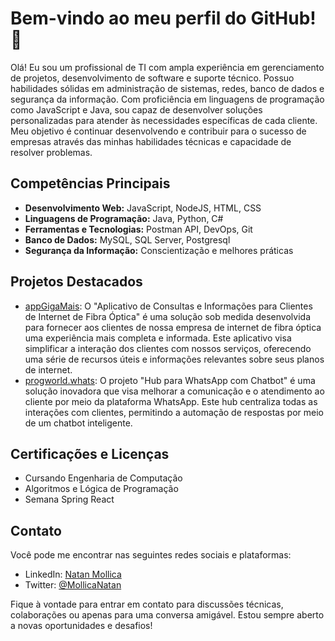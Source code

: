 # Bem-vindo ao meu perfil do GitHub! 👋

Olá! Eu sou um profissional de TI com ampla experiência em gerenciamento de projetos, desenvolvimento de software e suporte técnico. Possuo habilidades sólidas em administração de sistemas, redes, banco de dados e segurança da informação. Com proficiência em linguagens de programação como JavaScript e Java, sou capaz de desenvolver soluções personalizadas para atender às necessidades específicas de cada cliente. Meu objetivo é continuar desenvolvendo e contribuir para o sucesso de empresas através das minhas habilidades técnicas e capacidade de resolver problemas.

## Competências Principais

- **Desenvolvimento Web:** JavaScript, NodeJS, HTML, CSS
- **Linguagens de Programação:** Java, Python, C#
- **Ferramentas e Tecnologias:** Postman API, DevOps, Git
- **Banco de Dados:** MySQL, SQL Server, Postgresql
- **Segurança da Informação:** Conscientização e melhores práticas

## Projetos Destacados

- [appGigaMais](https://github.com/mollica27/GigaMais): O "Aplicativo de Consultas e Informações para Clientes de Internet de Fibra Óptica" é uma solução sob medida desenvolvida para fornecer aos clientes de nossa empresa de internet de fibra óptica uma experiência mais completa e informada. Este aplicativo visa simplificar a interação dos clientes com nossos serviços, oferecendo uma série de recursos úteis e informações relevantes sobre seus planos de internet.
- [progworld.whats](https://github.com/mollica27/progworld.whats): O projeto "Hub para WhatsApp com Chatbot" é uma solução inovadora que visa melhorar a comunicação e o atendimento ao cliente por meio da plataforma WhatsApp. Este hub centraliza todas as interações com clientes, permitindo a automação de respostas por meio de um chatbot inteligente.

## Certificações e Licenças
- Cursando Engenharia de Computação
- Algoritmos e Lógica de Programação
- Semana Spring React

## Contato

Você pode me encontrar nas seguintes redes sociais e plataformas:

- LinkedIn: [Natan Mollica](https://www.linkedin.com/in/natan-mollica-788963221/)
- Twitter: [@MollicaNatan](https://twitter.com/MollicaNatan)

Fique à vontade para entrar em contato para discussões técnicas, colaborações ou apenas para uma conversa amigável. Estou sempre aberto a novas oportunidades e desafios!
